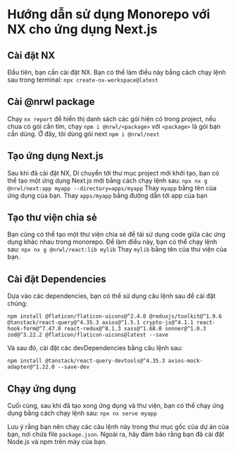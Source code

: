 # Hướng dẫn sử dụng Monorepo với NX cho ứng dụng Next.js

## Cài đặt NX

Đầu tiên, bạn cần cài đặt NX. Bạn có thể làm điều này bằng cách chạy lệnh sau trong terminal:
`npx create-nx-workspace@latest`

## Cài @nrwl package

Chạy `nx report` để hiển thị danh sách các gói hiện có trong project, nếu chưa có gói cần tìm,
chạy `npm i @nrwl/<package>` với `<package>` là gói bạn cần dùng. Ở đây, tôi dùng gói next
`npm i @nrwl/next`

## Tạo ứng dụng Next.js

Sau khi đã cài đặt NX, Di chuyển tới thư mục project mới khởi tạo, bạn có thể tạo một ứng dụng Next.js
mới bằng cách chạy lệnh sau:
`npx nx g @nrwl/next:app myapp --directory=apps/myapp`
Thay `myapp` bằng tên của ứng dụng của bạn.
Thay `apps/myapp` bằng đường dẫn tới app của bạn

## Tạo thư viện chia sẻ

Bạn cũng có thể tạo một thư viện chia sẻ để tái sử dụng code giữa các ứng dụng khác nhau trong monorepo. Để làm điều này, bạn có thể chạy lệnh sau:
`npx nx g @nrwl/react:lib mylib`
Thay `mylib` bằng tên của thư viện của bạn.

## Cài đặt Dependencies

Dựa vào các dependencies, bạn có thể sử dụng câu lệnh sau để cài đặt chúng:

```dependency
npm install @flaticon/flaticon-uicons@^2.4.0 @reduxjs/toolkit@^1.9.6 @tanstack/react-query@^4.35.3 axios@^1.5.1 crypto-js@^4.1.1 react-hook-form@^7.47.0 react-redux@^8.1.3 sass@^1.68.0 sonner@^1.0.3 zod@^3.22.2 @flaticon/flaticon-uicons@latest --save

```

Và sau đó, cài đặt các devDependencies bằng câu lệnh sau:

```devDependency
npm install @tanstack/react-query-devtools@^4.35.3 axios-mock-adapter@^1.22.0 --save-dev

```

## Chạy ứng dụng

Cuối cùng, sau khi đã tạo xong ứng dụng và thư viện, bạn có thể chạy ứng dụng bằng cách chạy lệnh sau:
`npx nx serve myapp`

Lưu ý rằng bạn nên chạy các câu lệnh này trong thư mục gốc của dự án của bạn, nơi chứa file `package.json`. Ngoài ra, hãy đảm bảo rằng bạn đã cài đặt Node.js và npm trên máy của bạn.
